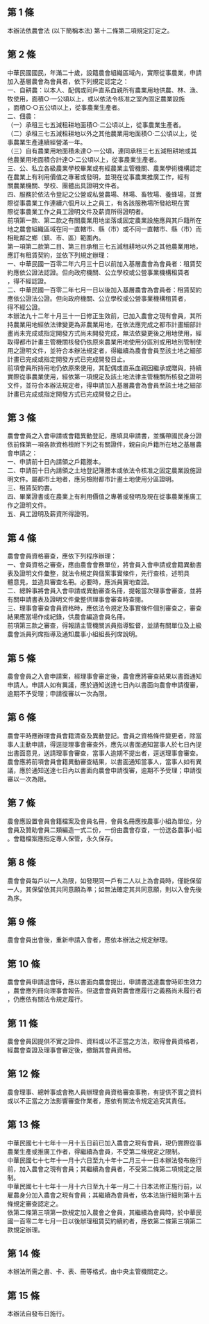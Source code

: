 第 1 條
-------
本辦法依農會法 (以下簡稱本法) 第十二條第二項規定訂定之。

第 2 條
-------
中華民國國民，年滿二十歲，設籍農會組織區域內，實際從事農業，申請  
加入基層農會為會員者，依下列規定認定之：  
一、自耕農：以本人、配偶或同戶直系血親所有農業用地供農、林、漁、  
    牧使用，面積○‧一公頃以上，或以依法令核准之室內固定農業設施  
    ，面積○‧○五公頃以上，從事農業生產者。  
二、佃農：  
（一）承租三七五減租耕地面積○‧二公頃以上，從事農業生產者。  
（二）承租三七五減租耕地以外之其他農業用地面積○‧二公頃以上，從  
      事農業生產連續經營滿一年。  
（三）自有農業用地面積未達○‧一公頃，連同承租三七五減租耕地或其  
      他農業用地面積合計達○‧二公頃以上，從事農業生產者。  
三、公、私立各級農業學校畢業或有經農業主管機關、農業學術機構認定  
    在農業上有利用價值之專著或發明，並現在從事農業推廣工作，經有  
    關農業機關、學校、團體出具證明文件者。  
四、服務於依法令登記之公營或私營農場、林場、畜牧場、養蜂場，並實  
    際從事農業工作連續六個月以上之員工，有各該服務場所發給現在實  
    際從事農業工作之員工證明文件及薪資所得證明者。  
前項第一款、第二款之有關農業用地坐落或固定農業設施應與其戶籍所在  
地之農會組織區域在同一直轄市、縣（市）或不同一直轄市、縣（市）而  
相毗鄰之鄉（鎮、市、區）範圍內。  
第一項第二款第二目、第三目承租三七五減租耕地以外之其他農業用地，  
應訂有租賃契約，並依下列規定辦理：  
一、中華民國一百零二年六月三十日以前加入基層農會為會員者：租賃契  
    約應依公證法認證。但向政府機關、公立學校或公營事業機構租賃者  
    ，得不經認證。  
二、中華民國一百零二年七月一日以後加入基層農會為會員者：租賃契約  
    應依公證法公證。但向政府機關、公立學校或公營事業機構租賃者，  
    得不經公證。  
本辦法九十二年十月三十一日修正生效前，已加入農會之現有會員，其所  
持農業用地經依法律變更為非農業用地，在依法應完成之都市計畫細部計  
畫尚未完成或指定開發方式尚未開發完成，無法依變更後之用地使用，經  
取得都市計畫主管機關核發仍依原來農業用地使用分區別或用地別管制使  
用之證明文件，並符合本辦法規定者，得繼續為農會會員至該土地之細部  
計畫已完成或指定開發方式已完成開發日止。  
前項會員所持用地仍依原來使用，其配偶或直系血親因繼承或贈與，持續  
實際從事農業使用，經依第一項規定及該土地法律主管機關所核發之證明  
文件，並符合本辦法規定者，得申請加入基層農會為會員至該土地之細部  
計畫已完成或指定開發方式已完成開發之日止。

第 3 條
-------
農會會員之入會申請或會籍異動登記，應填具申請書，並攜帶國民身分證  
依前條第一項各款資格檢附下列之有關證件，親自向戶籍所在地之基層農  
會申請之：  
一、申請前十日內請領之戶籍謄本。  
二、申請前十日內請領之土地登記簿謄本或依法令核准之固定農業設施證  
    明文件。屬都市土地者，應另檢附都市計畫土地使用分區證明。  
三、租賃契約書。  
四、畢業證書或在農業上有利用價值之專著或發明及現在從事農業推廣工  
    作之證明文件。  
五、員工證明及薪資所得證明。

第 4 條
-------
農會會員資格審查，應依下列程序辦理：  
一、會員資格之審查，應由農會會務單位，將會員入會申請或會籍異動書  
    表及證明文件彙整，就法令規定與個案事實條件，先行查核，述明具  
    體意見，並造具審查名冊。必要時，應派員實地查證。  
二、總幹事將會員入會申請或異動審查名冊，提報當次理事會審查，並將  
    有關申請書表及證明文件彙整供理事會審查時查閱。  
三、理事會審查會員資格時，應依法令規定及事實條件個別審查之，審查  
    結果應當場作成紀錄，供農會編造會員名冊。  
前項第三款之審查，得報請主管機關派員指導監督，並請有關單位及上級  
農會派員列席指導及通知農事小組組長列席說明。

第 5 條
-------
農會會員之入會申請案，經理事會審定後，農會應將審查結果以書面通知  
申請人。申請人如有異議，應於通知送達七日內以書面向農會申請復審，  
逾期不予受理；申請復審以一次為限。

第 6 條
-------
農會平時應辦理會員會籍清查及異動登記。會員之資格條件變更者，除當  
事人主動申請，得逕提理事會審查外，應先以書面通知當事人於七日內提  
出書面意見，送請理事會審查，當事人逾期不提出者，逕送理事會審查。  
農會應將前項會員會籍異動審查結果，以書面通知當事人，當事人如有異  
議，應於通知送達七日內以書面向農會申請復審，逾期不予受理；申請復  
審以一次為限。

第 7 條
-------
農會應設置會員會籍檔案及會員名冊，會員名冊應按農事小組為單位，分  
會員及贊助會員二類編造一式二份，一份由農會存查，一份送各農事小組  
。會籍檔案應指定專人保管，永久保存。

第 8 條
-------
農會會員每戶以一人為限，如發現同一戶有二人以上為會員時，僅能保留  
一人，其保留依其共同意願為準；如無法確定其共同意願，則以入會先後  
為序。

第 9 條
-------
農會會員出會後，重新申請入會者，應依本辦法之規定辦理。

第 10 條
--------
農會會員申請退會時，應以書面向農會提出，申請書送達農會時即生效力  
，農會應列冊向理事會報告。但退會會員對農會應履行之義務尚未履行者  
，仍應依有關法令規定履行。

第 11 條
--------
農會會員因提供不實之證件、資料或以不正當之方法，取得會員資格者，  
經農會查證及理事會審定後，撤銷其會員資格。

第 12 條
--------
農會理事、總幹事或會務人員辦理會員資格審查事務，有提供不實之資料  
或以不正當之方法影響審查作業者，應依有關法令規定追究其責任。

第 13 條
--------
中華民國七十七年十一月十五日前已加入農會之現有會員，現仍實際從事  
農業生產或推廣工作者，得繼續為會員，不受第二條規定之限制。  
中華民國七十七年十一月十六日至九十年十二月三十一日本辦法發布施行  
前，加入農會之現有會員；其繼續為會員者，不受第二條第二項規定之限  
制。  
中華民國七十七年十一月十六日至九十年一月二十日本法修正施行前，以  
雇農身分加入農會之現有會員；其繼續為會員者，依本法施行細則第十五  
條規定審查認定之。  
依第二條第三項第一款規定加入農會之會員，其繼續為會員時，於中華民  
國一百零二年七月一日以後辦理租賃契約續約者，應依第二條第三項第二  
款規定辦理。

第 14 條
--------
本辦法所需之書、卡、表、冊等格式，由中央主管機關定之。

第 15 條
--------
本辦法自發布日施行。

